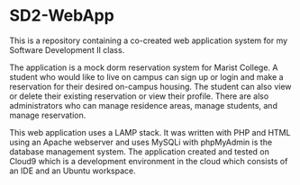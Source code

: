 # SD2-WebApp
This is a repository containing a co-created web application system for my Software Development II class.



The application is a mock dorm reservation system for Marist College. A student who would like to live on campus
can sign up or login and make a reservation for their desired on-campus housing. The student can also view or delete their
existing reservation or view their profile. There are also administrators who can manage residence areas, manage students,
and manage reservation.

This web application uses a LAMP stack. It was written with PHP and HTML using an Apache webserver and uses MySQLi with 
phpMyAdmin is the database management system. The application created and tested on Cloud9 which is a development 
environment in the cloud which consists of an IDE and an Ubuntu workspace.
